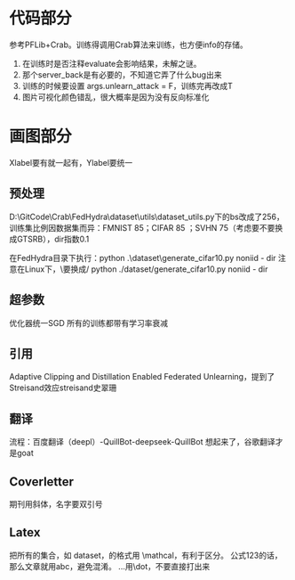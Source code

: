 # 代码部分
参考PFLib+Crab。训练得调用Crab算法来训练，也方便info的存储。

1. 在训练时是否注释evaluate会影响结果，未解之谜。
2. 那个server_back是有必要的，不知道它弄了什么bug出来
3. 训练的时候要设置  args.unlearn_attack = F，训练完再改成T
4. 图片可视化颜色错乱，很大概率是因为没有反向标准化

# 画图部分
Xlabel要有就一起有，Ylabel要统一

## 预处理
D:\GitCode\Crab\FedHydra\dataset\utils\dataset_utils.py下的bs改成了256，训练集比例因数据集而异：FMNIST 85；CIFAR 85 ；SVHN 75（考虑要不要换成GTSRB），dir指数0.1

在FedHydra目录下执行：python .\dataset\generate_cifar10.py noniid - dir
注意在Linux下，\要换成/
python ./dataset/generate_cifar10.py noniid - dir

## 超参数
优化器统一SGD
所有的训练都带有学习率衰减


## 引用
Adaptive Clipping and Distillation Enabled Federated Unlearning，提到了Streisand效应streisand史翠珊




## 翻译
流程：百度翻译（deepl）-QuillBot-deepseek-QuillBot
想起来了，谷歌翻译才是goat


## Coverletter
期刊用斜体，名字要双引号

## Latex
把所有的集合，如 dataset，的格式用 \mathcal，有利于区分。
公式123的话，那么文章就用abc，避免混淆。
...用\dot，不要直接打出来
